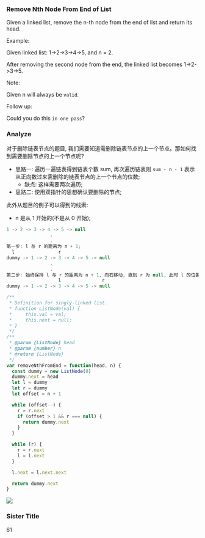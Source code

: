 ### Remove Nth Node From End of List

Given a linked list, remove the n-th node from the end of list and return its head.

Example:

Given linked list: 1->2->3->4->5, and n = 2.

After removing the second node from the end, the linked list becomes 1->2->3->5.

Note:

Given n will always be `valid`.

Follow up:

Could you do this `in one pass`?

### Analyze

对于删除链表节点的题目, 我们需要知道需删除链表节点的上一个节点。那如何找到需要删除节点的上一个节点呢?

* 思路一: 遍历一遍链表得到链表个数 sum, 再次遍历链表则 `sum - n - 1` 表示从正向数过来需删除的链表节点的上一个节点的位数;
  * 缺点: 这样需要两次遍历;
* 思路二: 使用双指针的思想确认要删除的节点;

此外从题目的例子可以得到的线索:
  * n 是从 1 开始的(不是从 0 开始);

```js
1 -> 2 -> 3 -> 4 -> 5 -> null
                .
                .
第一步: l 与 r 的距离为 n + 1;
  l                r
dummy -> 1 -> 2 -> 3 -> 4 -> 5 -> null
                .
                .
第二步: 始终保持 l 与 r 的距离为 n + 1, 向右移动, 直到 r 为 null, 此时 l 的位置就是要删除节点上一个的位置。
                   l               r
dummy -> 1 -> 2 -> 3 -> 4 -> 5 -> null
```

```js
/**
 * Definition for singly-linked list.
 * function ListNode(val) {
 *     this.val = val;
 *     this.next = null;
 * }
 */
/**
 * @param {ListNode} head
 * @param {number} n
 * @return {ListNode}
 */
var removeNthFromEnd = function(head, n) {
  const dummy = new ListNode(0)
  dummy.next = head
  let l = dummy
  let r = dummy
  let offset = n + 1

  while (offset--) {
    r = r.next
    if (offset > 1 && r === null) {
      return dummy.next
    }
  }

  while (r) {
    r = r.next
    l = l.next
  }

  l.next = l.next.next

  return dummy.next
}
```

![](http://with.muyunyun.cn/8a3c94502a50892aba7f4697487bde32.jpg)

### Sister Title

61